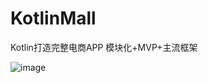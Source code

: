 # KotlinMall
Kotlin打造完整电商APP  模块化+MVP+主流框架

![image](https://github.com/wuchao226/KotlinMall/blob/master/image/preview.gif)
